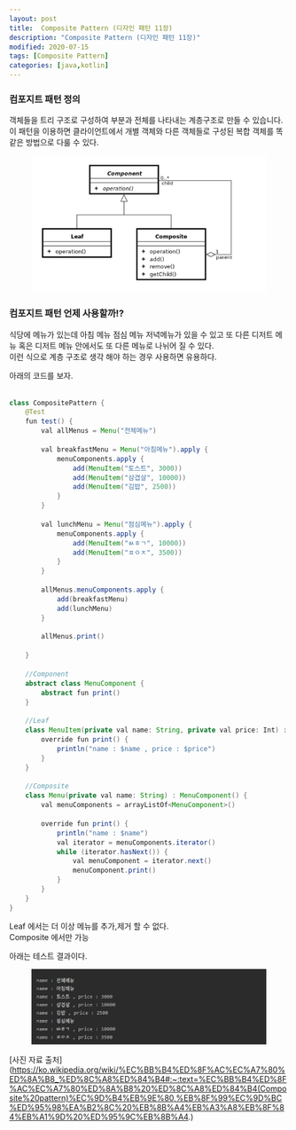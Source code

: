 ```yaml
---
layout: post
title:  Composite Pattern (디자인 패턴 11장)
description: "Composite Pattern (디자인 패턴 11장)"
modified: 2020-07-15
tags: [Composite Pattern]
categories: [java,kotlin]
---
```


### 컴포지트 패턴 정의
객체들을 트리 구조로 구성하여 부분과 전체를 나타내는 계층구조로 만들 수 있습니다.  
이 패턴을 이용하면 클라이언트에서 개별 객체와 다른 객체들로 구성된 복합 객체를 똑같은 방법으로 다룰 수 있다.  

<figure>
	<img src="/images/2020-07-29-android-composite-pattern-02.png" alt="">
</figure>


### 컴포지트 패턴 언제 사용할까!?
식당에 메뉴가 있는데 아침 메뉴 점심 메뉴 저녁메뉴가 있을 수 있고 또 다른 디저트 메뉴 혹은 디저트 메뉴 안에서도 또 다른 메뉴로 나뉘어 질 수 있다.  
이런 식으로 계층 구조로 생각 해야 하는 경우 사용하면 유용하다.  

아래의 코드를 보자.  

```java

class CompositePattern {
    @Test
    fun test() {
        val allMenus = Menu("전체메뉴")

        val breakfastMenu = Menu("아침메뉴").apply {
            menuComponents.apply {
                add(MenuItem("토스트", 3000))
                add(MenuItem("삼겹살", 10000))
                add(MenuItem("김밥", 2500))
            }
        }

        val lunchMenu = Menu("점심메뉴").apply {
            menuComponents.apply {
                add(MenuItem("ㅄㅎㄱ", 10000))
                add(MenuItem("ㅍㅇㅈ", 3500))
            }
        }

        allMenus.menuComponents.apply {
            add(breakfastMenu)
            add(lunchMenu)
        }

        allMenus.print()

    }

    //Component
    abstract class MenuComponent {
        abstract fun print()
    }

    //Leaf
    class MenuItem(private val name: String, private val price: Int) : MenuComponent() {
        override fun print() {
            println("name : $name , price : $price")
        }
    }

    //Composite
    class Menu(private val name: String) : MenuComponent() {
        val menuComponents = arrayListOf<MenuComponent>()

        override fun print() {
            println("name : $name")
            val iterator = menuComponents.iterator()
            while (iterator.hasNext()) {
                val menuComponent = iterator.next()
                menuComponent.print()
            }
        }
    }
}

```
Leaf 에서는 더 이상 메뉴를 추가,제거 할 수 없다.  
Composite 에서만 가능

아래는 테스트 결과이다.
<figure>
	<img src="/images/2020-07-29-android-composite-pattern.png" alt="">
</figure>


[사진 자료 출처]
(https://ko.wikipedia.org/wiki/%EC%BB%B4%ED%8F%AC%EC%A7%80%ED%8A%B8_%ED%8C%A8%ED%84%B4#:~:text=%EC%BB%B4%ED%8F%AC%EC%A7%80%ED%8A%B8%20%ED%8C%A8%ED%84%B4(Composite%20pattern)%EC%9D%B4%EB%9E%80,%EB%8F%99%EC%9D%BC%ED%95%98%EA%B2%8C%20%EB%8B%A4%EB%A3%A8%EB%8F%84%EB%A1%9D%20%ED%95%9C%EB%8B%A4.)

